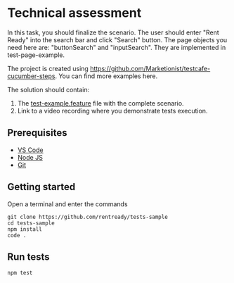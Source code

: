 # Technical assessment
In this task, you should finalize the scenario. The user should enter "Rent Ready" into the search bar and click "Search" button.
The page objects you need here are: "buttonSearch" and "inputSearch". They are implemented in test-page-example.

The project is created using https://github.com/Marketionist/testcafe-cucumber-steps. You can find more examples here.

The solution should contain:
1. The [test-example.feature](tests/test-example.feature) file with the complete scenario.
2. Link to a video recording where you demonstrate tests execution.

## Prerequisites
- [VS Code](https://code.visualstudio.com/download)
- [Node JS](https://nodejs.org/en/download/)
- [Git](https://git-scm.com/downloads)

## Getting started
Open a terminal and enter the commands
```
git clone https://github.com/rentready/tests-sample
cd tests-sample
npm install
code .
```

## Run tests
```
npm test
```